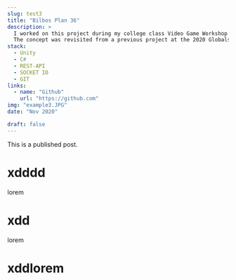 ```yaml
---
slug: test3
title: "Bilbos Plan 36"
description: >
  I worked on this project during my college class Video Game Workshop VI.
  The concept was revisited from a previous project at the 2020 Globals Game Jam event.
stack:
  - Unity
  - C#
  - REST-API
  - SOCKET IO
  - GIT
links:
  - name: "Github"
    url: "https://github.com"
img: "example3.JPG"
date: "Nov 2020"

draft: false
---
```


This is a published post.

# xdddd

lorem

# xdd

lorem

# xddlorem
